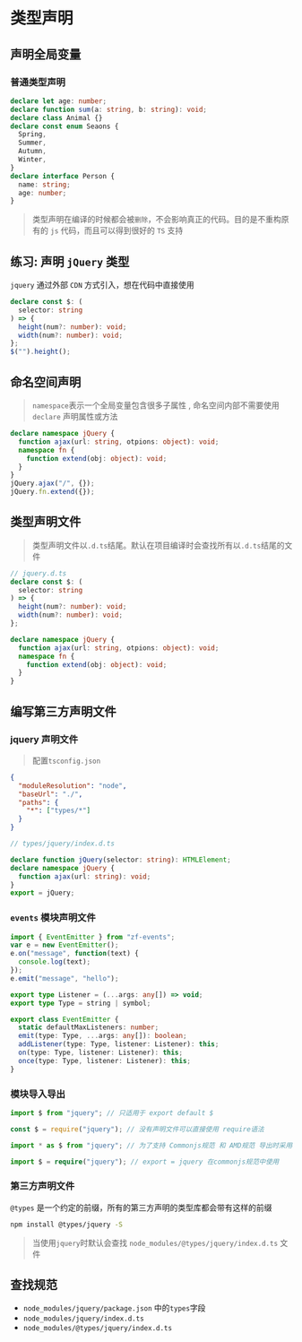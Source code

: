 # 类型声明

## 声明全局变量

### 普通类型声明

```ts
declare let age: number;
declare function sum(a: string, b: string): void;
declare class Animal {}
declare const enum Seaons {
  Spring,
  Summer,
  Autumn,
  Winter,
}
declare interface Person {
  name: string;
  age: number;
}
```

> 类型声明在编译的时候都会被`删除`，不会影响真正的代码。目的是不重构原有的 `js` 代码，而且可以得到很好的 `TS` 支持

## 练习: 声明 `jQuery` 类型

`jquery` 通过外部 `CDN` 方式引入，想在代码中直接使用

```ts
declare const $: (
  selector: string
) => {
  height(num?: number): void;
  width(num?: number): void;
};
$("").height();
```

## 命名空间声明

> `namespace`表示一个全局变量包含很多子属性 , 命名空间内部不需要使用 `declare` 声明属性或方法

```ts
declare namespace jQuery {
  function ajax(url: string, otpions: object): void;
  namespace fn {
    function extend(obj: object): void;
  }
}
jQuery.ajax("/", {});
jQuery.fn.extend({});
```

## 类型声明文件

> 类型声明文件以`.d.ts`结尾。默认在项目编译时会查找所有以`.d.ts`结尾的文件

```ts
// jquery.d.ts
declare const $: (
  selector: string
) => {
  height(num?: number): void;
  width(num?: number): void;
};

declare namespace jQuery {
  function ajax(url: string, otpions: object): void;
  namespace fn {
    function extend(obj: object): void;
  }
}
```

## 编写第三方声明文件

### jquery 声明文件

> 配置`tsconfig.json`

```json
{
  "moduleResolution": "node",
  "baseUrl": "./",
  "paths": {
    "*": ["types/*"]
  }
}
```

```ts
// types/jquery/index.d.ts

declare function jQuery(selector: string): HTMLElement;
declare namespace jQuery {
  function ajax(url: string): void;
}
export = jQuery;
```

### `events` 模块声明文件

```ts
import { EventEmitter } from "zf-events";
var e = new EventEmitter();
e.on("message", function(text) {
  console.log(text);
});
e.emit("message", "hello");
```

```ts
export type Listener = (...args: any[]) => void;
export type Type = string | symbol;

export class EventEmitter {
  static defaultMaxListeners: number;
  emit(type: Type, ...args: any[]): boolean;
  addListener(type: Type, listener: Listener): this;
  on(type: Type, listener: Listener): this;
  once(type: Type, listener: Listener): this;
}
```

### 模块导入导出

```ts
import $ from "jquery"; // 只适用于 export default $

const $ = require("jquery"); // 没有声明文件可以直接使用 require语法

import * as $ from "jquery"; // 为了支持 Commonjs规范 和 AMD规范 导出时采用export = jquery

import $ = require("jquery"); // export = jquery 在commonjs规范中使用
```

### 第三方声明文件

`@types` 是一个约定的前缀，所有的第三方声明的类型库都会带有这样的前缀

```sh
npm install @types/jquery -S
```

> 当使用`jquery`时默认会查找 `node_modules/@types/jquery/index.d.ts` 文件

## 查找规范

- `node_modules/jquery/package.json` 中的`types`字段
- `node_modules/jquery/index.d.ts`
- `node_modules/@types/jquery/index.d.ts`

